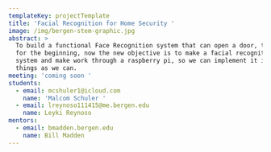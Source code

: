 ```yaml
---
templateKey: projectTemplate
title: 'Facial Recognition for Home Security '
image: /img/bergen-stem-graphic.jpg
abstract: >
  To build a functional Face Recognition system that can open a door, that was
  for the beginning, now the new objective is to make a facial recognition
  system and make work through a raspberry pi, so we can implement it in as many
  things as we can.
meeting: 'coming soon '
students:
  - email: mcshuler1@icloud.com
    name: 'Malcom Schuler '
  - email: lreynoso111415@me.bergen.edu
    name: Leyki Reynoso
mentors:
  - email: bmadden.bergen.edu
    name: Bill Madden
---
```


